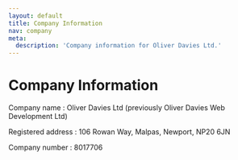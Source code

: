 ```yaml
---
layout: default
title: Company Information
nav: company
meta:
  description: 'Company information for Oliver Davies Ltd.'
---
```

# Company Information

Company name
: Oliver Davies Ltd (previously Oliver Davies Web Development Ltd)

Registered address
: 106 Rowan Way, Malpas, Newport, NP20 6JN

Company number
: 8017706

